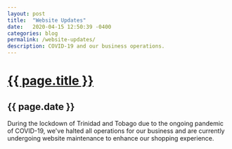 ```yaml
---
layout: post
title:  "Website Updates"
date:   2020-04-15 12:50:39 -0400
categories: blog
permalink: /website-updates/
description: COVID-19 and our business operations.
---
```


<div class="px-4">
    <div class="max-w-3xl bg-white rounded-lg mx-auto my-16 p-16">
      <h1 class="text-2xl font-medium mb-2"><a href="{{ post.url }}">{{ page.title }}</a></h1>
      <h2 class="font-medium text-sm text-indigo-400 mb-4 uppercase tracking-wide">{{ page.date }}</h2>
      <p class="text-gray-700">During the lockdown of Trinidad and Tobago due to the ongoing pandemic of COVID-19, we've halted all operations for our business and are currently undergoing website maintenance to enhance our shopping experience.</p>
    </div>
</div>